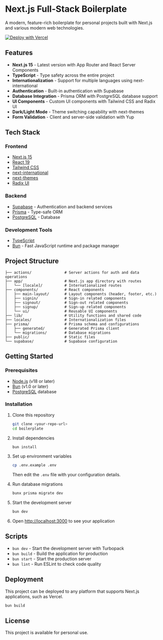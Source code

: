 # Next.js Full-Stack Boilerplate

A modern, feature-rich boilerplate for personal projects built with Next.js and various modern web technologies.

<a href="https://vercel.com/new/clone?repository-url=https%3A%2F%2Fgithub.com%2FHoracioGutierrez%2Fnextjs-boilerplate%2Ftree%2Fmain&env=NEXT_PUBLIC_DATABASE_URL,NEXT_PUBLIC_DIRECT_URL,NEXT_PUBLIC_SUPABASE_URL,NEXT_PUBLIC_SUPABASE_ANON_KEY,NEXT_PUBLIC_GOOGLE_REDIRECT_URL"><img src="https://vercel.com/button" alt="Deploy with Vercel"/></a>

## Features

- **Next.js 15** - Latest version with App Router and React Server Components
- **TypeScript** - Type safety across the entire project
- **Internationalization** - Support for multiple languages using next-international
- **Authentication** - Built-in authentication with Supabase
- **Database Integration** - Prisma ORM with PostgreSQL database support
- **UI Components** - Custom UI components with Tailwind CSS and Radix UI
- **Dark/Light Mode** - Theme switching capability with next-themes
- **Form Validation** - Client and server-side validation with Yup

## Tech Stack

### Frontend
- [Next.js 15](https://nextjs.org/)
- [React 19](https://react.dev/)
- [Tailwind CSS](https://tailwindcss.com/)
- [next-international](https://github.com/QuiiBz/next-international)
- [next-themes](https://github.com/pacocoursey/next-themes)
- [Radix UI](https://www.radix-ui.com/)

### Backend
- [Supabase](https://supabase.com/) - Authentication and backend services
- [Prisma](https://www.prisma.io/) - Type-safe ORM
- [PostgreSQL](https://www.postgresql.org/) - Database

### Development Tools
- [TypeScript](https://www.typescriptlang.org/)
- [Bun](https://bun.sh/) - Fast JavaScript runtime and package manager

## Project Structure

```
├── actions/               # Server actions for auth and data operations
├── app/                   # Next.js app directory with routes
│   └── [locale]/          # Internationalized routes
├── components/            # React components
│   ├── main-layout/       # Layout components (header, footer, etc.)
│   ├── signin/            # Sign-in related components
│   ├── signout/           # Sign-out related components
│   ├── signup/            # Sign-up related components
│   └── ui/                # Reusable UI components
├── lib/                   # Utility functions and shared code
├── locales/               # Internationalization files
├── prisma/                # Prisma schema and configurations
│   ├── generated/         # Generated Prisma client
│   └── migrations/        # Database migrations
├── public/                # Static files
└── supabase/              # Supabase configuration
```

## Getting Started

### Prerequisites

- [Node.js](https://nodejs.org/) (v18 or later)
- [Bun](https://bun.sh/) (v1.0 or later)
- [PostgreSQL](https://www.postgresql.org/) database

### Installation

1. Clone this repository
   ```bash
   git clone <your-repo-url>
   cd boilerplate
   ```

2. Install dependencies
   ```bash
   bun install
   ```

3. Set up environment variables
   ```bash
   cp .env.example .env
   ```
   Then edit the `.env` file with your configuration details.

4. Run database migrations
   ```bash
   bunx prisma migrate dev
   ```

5. Start the development server
   ```bash
   bun dev
   ```

6. Open [http://localhost:3000](http://localhost:3000) to see your application

## Scripts

- `bun dev` - Start the development server with Turbopack
- `bun build` - Build the application for production
- `bun start` - Start the production server
- `bun lint` - Run ESLint to check code quality

## Deployment

This project can be deployed to any platform that supports Next.js applications, such as Vercel.

```bash
bun build
```

## License

This project is available for personal use.